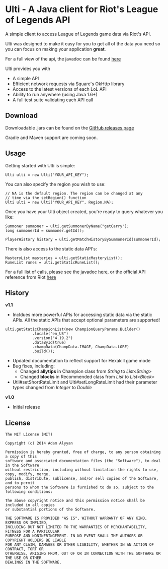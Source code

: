 Ulti - A Java client for Riot's League of Legends API
=====

A simple client to access League of Legends game data via Riot's API.

Ulti was designed to make it easy for you to get all of the data you need so you can focus on making your application **great**.

For a full view of the api, the javadoc can be found [here](https://a64adam.github.io/ulti)

Ulti provides you with
- A simple API
- Efficient network requests via Square's OkHttp library
- Access to the latest versions of each LoL API
- Ability to run anywhere (using Java 1.6+)
- A full test suite validating each API call

## Download

Downloadable .jars can be found on the [GitHub releases page](https://github.com/a64adam/ulti/releases)

Gradle and Maven support are coming soon.

## Usage
Getting started with Ulti is simple:
```
Ulti ulti = new Ulti("YOUR_API_KEY");
```

You can also specify the region you wish to use:
```
// NA is the default region. The region can be changed at any
// time via the setRegion() function
Ulti ulti = new Ulti("YOUR_API_KEY", Region.NA);
```

Once you have your Ulti object created, you're ready to query whatever you like:
```
Summoner summoner = ulti.getSummonerByName("getCarry");
long summonerId = summoner.getId();

PlayerHistory history = ulti.getMatchHistoryBySummonerId(summonerId);
```

There is also access to the static data API's:
```
MasteryList masteries = ulti.getStaticMasteryList();
RuneList runes = ulti.getStaticRuneList();
```

For a full list of calls, please see the javadoc [here](https://a64adam.github.io/ulti), or the official API reference from Riot [here](https://developer.riotgames.com/api/methods)

## History
**v1.1**
- Incldues more powerful APIs for accessing static data via the static APIs. All the static APIs that accept optional parameters are supported!
```
ulti.getStaticChampionList(new ChampionQueryParams.Builder()
            .locale("en_US")
            .version("4.19.2")
            .dataById(true)
            .champData(ChampData.IMAGE, ChampData.LORE)
            .build());
```
- Updated documentation to reflect support for Hexakill game mode
- Bug fixes, including:
  - Changed **allytips** in Champion class from *String* to *List\<String\>*
  - Changed **blocks** in Recommended class from *List<String>* to *List\<Block\>*
- Utli#setShortRateLimit and Ulti#setLongRateLimit had their parameter types changed from *Integer* to *Double*

**v1.0**
- Initial release

## License
```
The MIT License (MIT)

Copyright (c) 2014 Adam Alyyan

Permission is hereby granted, free of charge, to any person obtaining a copy of this 
software and associated documentation files (the "Software"), to deal in the Software 
without restriction, including without limitation the rights to use, copy, modify, merge, 
publish, distribute, sublicense, and/or sell copies of the Software, and to permit 
persons to whom the Software is furnished to do so, subject to the following conditions:

The above copyright notice and this permission notice shall be included in all copies 
or substantial portions of the Software.

THE SOFTWARE IS PROVIDED "AS IS", WITHOUT WARRANTY OF ANY KIND, EXPRESS OR IMPLIED, 
INCLUDING BUT NOT LIMITED TO THE WARRANTIES OF MERCHANTABILITY, FITNESS FOR A PARTICULAR 
PURPOSE AND NONINFRINGEMENT. IN NO EVENT SHALL THE AUTHORS OR COPYRIGHT HOLDERS BE LIABLE 
FOR ANY CLAIM, DAMAGES OR OTHER LIABILITY, WHETHER IN AN ACTION OF CONTRACT, TORT OR 
OTHERWISE, ARISING FROM, OUT OF OR IN CONNECTION WITH THE SOFTWARE OR THE USE OR OTHER 
DEALINGS IN THE SOFTWARE.
```
